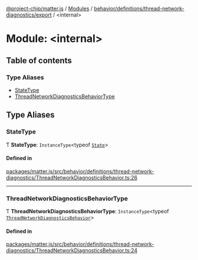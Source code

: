 [@project-chip/matter.js](../README.md) / [Modules](../modules.md) / [behavior/definitions/thread-network-diagnostics/export](behavior_definitions_thread_network_diagnostics_export.md) / \<internal\>

# Module: \<internal\>

## Table of contents

### Type Aliases

- [StateType](behavior_definitions_thread_network_diagnostics_export._internal_.md#statetype)
- [ThreadNetworkDiagnosticsBehaviorType](behavior_definitions_thread_network_diagnostics_export._internal_.md#threadnetworkdiagnosticsbehaviortype)

## Type Aliases

### StateType

Ƭ **StateType**: `InstanceType`\<typeof [`State`](../classes/behavior_definitions_thread_network_diagnostics_export.ThreadNetworkDiagnosticsServer.md#state-1)\>

#### Defined in

[packages/matter.js/src/behavior/definitions/thread-network-diagnostics/ThreadNetworkDiagnosticsBehavior.ts:26](https://github.com/project-chip/matter.js/blob/0c058ae17fdba4c0b89b8b13c309011d51782299/packages/matter.js/src/behavior/definitions/thread-network-diagnostics/ThreadNetworkDiagnosticsBehavior.ts#L26)

___

### ThreadNetworkDiagnosticsBehaviorType

Ƭ **ThreadNetworkDiagnosticsBehaviorType**: `InstanceType`\<typeof [`ThreadNetworkDiagnosticsBehavior`](behavior_definitions_thread_network_diagnostics_export.md#threadnetworkdiagnosticsbehavior)\>

#### Defined in

[packages/matter.js/src/behavior/definitions/thread-network-diagnostics/ThreadNetworkDiagnosticsBehavior.ts:24](https://github.com/project-chip/matter.js/blob/0c058ae17fdba4c0b89b8b13c309011d51782299/packages/matter.js/src/behavior/definitions/thread-network-diagnostics/ThreadNetworkDiagnosticsBehavior.ts#L24)
